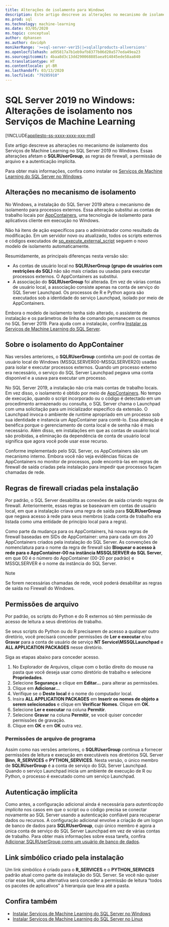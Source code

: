 ```yaml
---
title: Alterações de isolamento para Windows
description: Este artigo descreve as alterações no mecanismo de isolamento dos Serviços de Machine Learning no SQL Server 2019 no Windows. Essas alterações afetam o SQLRUserGroup, as regras de firewall, a permissão de arquivo e a autenticação implícita.
ms.prod: sql
ms.technology: machine-learning
ms.date: 03/05/2020
ms.topic: conceptual
author: dphansen
ms.author: davidph
monikerRange: '>=sql-server-ver15||=sqlallproducts-allversions'
ms.openlocfilehash: ad95817a7b1eb9afb8377b06d20a577eda49ea23
ms.sourcegitcommit: 4baa8d3c13dd290068885aea914845ede58aa840
ms.translationtype: HT
ms.contentlocale: pt-BR
ms.lasthandoff: 03/13/2020
ms.locfileid: "79285910"
---
```

# <a name="sql-server-2019-on-windows-isolation-changes-for-machine-learning-services"></a>SQL Server 2019 no Windows: Alterações de isolamento nos Serviços de Machine Learning
[!INCLUDE[appliesto-ss-xxxx-xxxx-xxx-md](../../includes/appliesto-ss-xxxx-xxxx-xxx-md.md)]

Este artigo descreve as alterações no mecanismo de isolamento dos Serviços de Machine Learning no SQL Server 2019 no Windows. Essas alterações afetam o **SQLRUserGroup**, as regras de firewall, a permissão de arquivo e a autenticação implícita.

Para obter mais informações, confira como instalar os [Serviços de Machine Learning do SQL Server no Windows](sql-machine-learning-services-windows-install.md).

## <a name="changes-to-isolation-mechanism"></a>Alterações no mecanismo de isolamento

No Windows, a instalação do SQL Server 2019 altera o mecanismo de isolamento para processos externos. Essa alteração substitui as contas de trabalho locais por [AppContainers](https://docs.microsoft.com/windows/desktop/secauthz/appcontainer-isolation), uma tecnologia de isolamento para aplicativos cliente em execução no Windows. 

Não há itens de ação específicos para o administrador como resultado da modificação. Em um servidor novo ou atualizado, todos os scripts externos e códigos executados de [sp_execute_external_script](../../relational-databases/system-stored-procedures/sp-execute-external-script-transact-sql.md) seguem o novo modelo de isolamento automaticamente. 

Resumidamente, as principais diferenças nesta versão são:

+ As contas de usuário local no **SQLRUserGroup (grupo de usuários com restrições do SQL)** não são mais criadas ou usadas para executar processos externos. O AppContainers as substitui.
+ A associação do **SQLRUserGroup** foi alterada. Em vez de várias contas de usuário local, a associação consiste apenas na conta de serviço do SQL Server Launchpad. Os processos de R e Python agora são executados sob a identidade do serviço Launchpad, isolado por meio de AppContainers.

Embora o modelo de isolamento tenha sido alterado, o assistente de instalação e os parâmetros de linha de comando permanecem os mesmos no SQL Server 2019. Para ajuda com a instalação, confira [Instalar os Serviços de Machine Learning do SQL Server](sql-machine-learning-services-windows-install.md).

## <a name="about-appcontainer-isolation"></a>Sobre o isolamento do AppContainer

Nas versões anteriores, o **SQLRUserGroup** continha um pool de contas de usuário local do Windows (MSSQLSERVER00-MSSQLSERVER20) usadas para isolar e executar processos externos. Quando um processo externo era necessário, o serviço do SQL Server Launchpad pegava uma conta disponível e a usava para executar um processo. 

No SQL Server 2019, a instalação não cria mais contas de trabalho locais. Em vez disso, o isolamento é obtido por meio de [AppContainers](https://docs.microsoft.com/windows/desktop/secauthz/appcontainer-isolation). No tempo de execução, quando o script incorporado ou o código é detectado em um procedimento armazenado ou consulta, o SQL Server chama o Launchpad com uma solicitação para um inicializador específico da extensão. O Launchpad invoca o ambiente de runtime apropriado em um processo sob sua identidade e instancia um AppContainer para contê-lo. Essa alteração é benéfica porque o gerenciamento de conta local e de senha não é mais necessário. Além disso, em instalações em que as contas de usuário local são proibidas, a eliminação da dependência de conta de usuário local significa que agora você pode usar esse recurso.

Conforme implementado pelo SQL Server, os AppContainers são um mecanismo interno. Embora você não veja evidências físicas de AppContainers no monitor de processos, pode encontrá-las em regras de firewall de saída criadas pela instalação para impedir que processos façam chamadas de rede.

## <a name="firewall-rules-created-by-setup"></a>Regras de firewall criadas pela instalação

Por padrão, o SQL Server desabilita as conexões de saída criando regras de firewall. Anteriormente, essas regras se baseavam em contas de usuário local, em que a instalação criava uma regra de saída para **SQLRUserGroup** que negava acesso à rede para seus membros (cada conta de trabalho era listada como uma entidade de princípio local para a regra). 

Como parte da mudança para os AppContainers, há novas regras de firewall baseadas em SIDs de AppContainer: uma para cada um dos 20 AppContainers criados pela instalação do SQL Server. As convenções de nomenclatura para o nome da regra de firewall são **Bloquear o acesso à rede para o AppContainer-00 na instância MSSQLSERVER do SQL Server**, em que 00 é o número do AppContainer (00-20 por padrão) e MSSQLSERVER é o nome da instância do SQL Server. 

> [!Note]
> Se forem necessárias chamadas de rede, você poderá desabilitar as regras de saída no Firewall do Windows.

<a name="file-permissions"></a>

## <a name="file-permissions"></a>Permissões de arquivo

Por padrão, os scripts do Python e do R externos só têm permissão de acesso de leitura a seus diretórios de trabalho. 

Se seus scripts do Python ou do R precisarem de acesso a qualquer outro diretório, você precisará conceder permissões de **Ler e executar** e/ou **Gravar** para a conta de usuário de serviço **NT Service\MSSQLLaunchpad** e **ALL APPLICATION PACKAGES** nesse diretório.

Siga as etapas abaixo para conceder acesso.

1. No Explorador de Arquivos, clique com o botão direito do mouse na pasta que você deseja usar como diretório de trabalho e selecione **Propriedades**.
1. Selecione **Segurança** e clique em **Editar…** para alterar as permissões.
1. Clique em **Adicionar…**
1. Verifique se o **Deste local** é o nome do computador local.
1. Insira **ALL APPLICATION PACKAGES** em **Inserir os nomes de objeto a serem selecionados** e clique em **Verificar Nomes**. Clique em **OK**.
1. Selecione **Ler e executar** na coluna **Permitir**.
1. Selecione **Gravar** na coluna **Permitir**, se você quiser conceder permissões de gravação.
1. Clique em **OK** e em **OK** outra vez.

### <a name="program-file-permissions"></a>Permissões de arquivo de programa

Assim como nas versões anteriores, o **SQLRUserGroup** continua a fornecer permissões de leitura e execução em executáveis nos diretórios SQL Server **Binn**, **R_SERVICES** e **PYTHON_SERVICES**. Nesta versão, o único membro de **SQLRUserGroup** é a conta de serviço do SQL Server Launchpad.  Quando o serviço Launchpad inicia um ambiente de execução de R ou Python, o processo é executado como um serviço Launchpad.

## <a name="implied-authentication"></a>Autenticação implícita

Como antes, a configuração adicional ainda é necessária para *autenticação implícita* nos casos em que o script ou o código precisa se conectar novamente ao SQL Server usando a autenticação confiável para recuperar dados ou recursos. A configuração adicional envolve a criação de um logon de banco de dados para **SQLRUserGroup**, cujo único membro é agora a única conta de serviço do SQL Server Launchpad em vez de várias contas de trabalho. Para obter mais informações sobre essa tarefa, confira [Adicionar SQLRUserGroup como um usuário de banco de dados](../security/create-a-login-for-sqlrusergroup.md).


## <a name="symbolic-link-created-by-setup"></a>Link simbólico criado pela instalação

Um link simbólico é criado para o **R_SERVICES** e o **PYTHON_SERVICES** padrão atual como parte da instalação do SQL Server. Se você não quiser criar esse link, uma alternativa será conceder a permissão de leitura “todos os pacotes de aplicativos” à hierarquia que leva até a pasta.


## <a name="see-also"></a>Confira também

+ [Instalar Serviços de Machine Learning do SQL Server no Windows](sql-machine-learning-services-windows-install.md)
+ [Instalar Serviços de Machine Learning do SQL Server no Linux](../../linux/sql-server-linux-setup-machine-learning.md)
